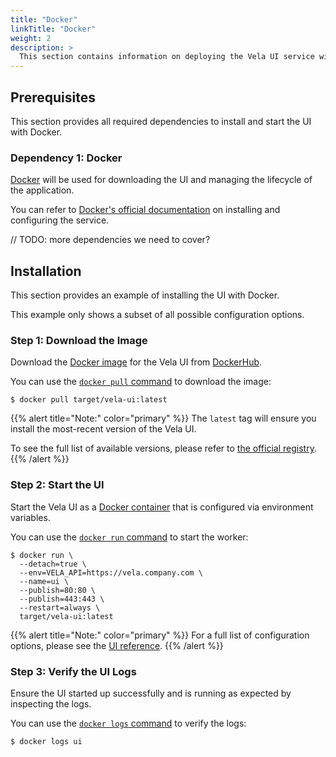```yaml
---
title: "Docker"
linkTitle: "Docker"
weight: 2
description: >
  This section contains information on deploying the Vela UI service with Docker.
---
```


## Prerequisites

This section provides all required dependencies to install and start the UI with Docker.

### Dependency 1: Docker

[Docker](https://docs.docker.com/) will be used for downloading the UI and managing the lifecycle of the application.

You can refer to [Docker's official documentation](https://docs.docker.com/get-docker/) on installing and configuring the service.

// TODO: more dependencies we need to cover?

## Installation

This section provides an example of installing the UI with Docker.

This example only shows a subset of all possible configuration options.

### Step 1: Download the Image

Download the [Docker image](https://docs.docker.com/get-started/overview/#images) for the Vela UI from [DockerHub](https://hub.docker.com/).

You can use the [`docker pull` command](https://docs.docker.com/engine/reference/commandline/pull/) to download the image:

```shell
$ docker pull target/vela-ui:latest
```

{{% alert title="Note:" color="primary" %}}
The `latest` tag will ensure you install the most-recent version of the Vela UI.

To see the full list of available versions, please refer to [the official registry](https://hub.docker.com/r/target/vela-ui).
{{% /alert %}}

### Step 2: Start the UI

Start the Vela UI as a [Docker container](https://docs.docker.com/get-started/overview/#containers) that is configured via environment variables.

You can use the [`docker run` command](https://docs.docker.com/engine/reference/commandline/run/) to start the worker:

```shell
$ docker run \
  --detach=true \
  --env=VELA_API=https://vela.company.com \
  --name=ui \
  --publish=80:80 \
  --publish=443:443 \
  --restart=always \
  target/vela-ui:latest
```

{{% alert title="Note:" color="primary" %}}
For a full list of configuration options, please see the [UI reference](/docs/administration/ui/reference/).
{{% /alert %}}

### Step 3: Verify the UI Logs

Ensure the UI started up successfully and is running as expected by inspecting the logs.

You can use the [`docker logs` command](https://docs.docker.com/engine/reference/commandline/logs/) to verify the logs:

```shell
$ docker logs ui
```